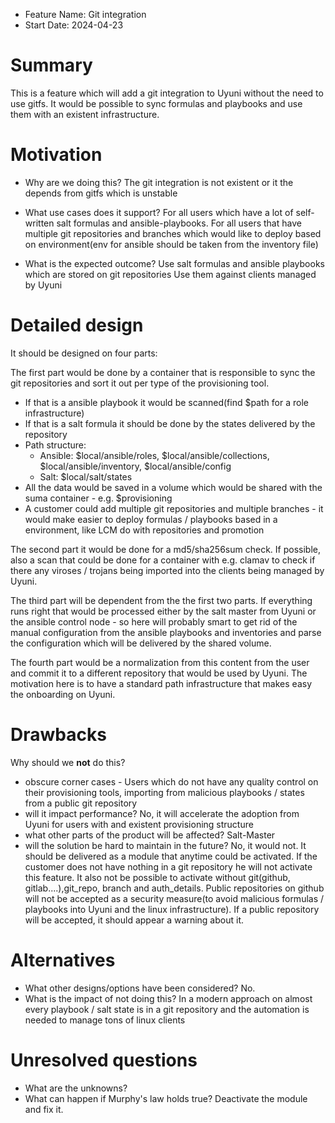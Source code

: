 - Feature Name: Git integration
- Start Date: 2024-04-23

# Summary
[summary]: #summary

This is a feature which will add a git integration to Uyuni without the need to use gitfs. It would be possible to sync formulas and playbooks and use them with an existent infrastructure.

# Motivation
[motivation]: #motivation

- Why are we doing this?
The git integration is not existent or it the depends from gitfs which is unstable

- What use cases does it support?
For all users which have a lot of self-written salt formulas and ansible-playbooks.
For all users that have multiple git repositories and branches which would like to deploy based on environment(env for ansible should be taken from the inventory file)

- What is the expected outcome?
Use salt formulas and ansible playbooks which are stored on git repositories
Use them against clients managed by Uyuni


# Detailed design
[design]: #detailed-design

It should be designed on four parts:

The first part would be done by a container that is responsible to sync the git repositories and sort it out per type of the provisioning tool.
 - If that is a ansible playbook it would be scanned(find $path for a role infrastructure)
 - If that is a salt formula it should be done by the states delivered by the repository
 - Path structure:
   - Ansible: $local/ansible/roles, $local/ansible/collections,  $local/ansible/inventory, $local/ansible/config
   - Salt: $local/salt/states
- All the data would be saved in a volume which would be shared with the suma container - e.g. $provisioning
- A customer could add multiple git repositories and multiple branches - it would make easier to deploy formulas / playbooks based in a environment, like LCM do with repositories and promotion

The second part it would be done for a md5/sha256sum check. If possible, also a scan that could be done for a container with e.g. clamav to check if there any viroses / trojans being imported into the clients being managed by Uyuni.

The third part will be dependent from the the first two parts. If everything runs right that would be processed either by the salt master from Uyuni or the ansible control node - so here will probably smart to get rid of the manual configuration from the ansible playbooks and inventories and parse the configuration which will be delivered by the shared volume.

The fourth part would be a normalization from this content from the user and commit it to a different repository that would be used by Uyuni. The motivation here is to have a standard path infrastructure that makes easy the onboarding on Uyuni.


# Drawbacks
[drawbacks]: #drawbacks

Why should we **not** do this?

  * obscure corner cases - Users which do not have any qualíty control on their provisioning tools, importing from malicious playbooks / states from a public git repository
  * will it impact performance? No, it will accelerate the adoption from Uyuni for users with and existent provisioning structure
  * what other parts of the product will be affected? Salt-Master
  * will the solution be hard to maintain in the future? No, it would not. It should be delivered as a module that anytime could be activated. If the customer does not have nothing in a git repository he will not activate this feature. It also not be possible to activate without git(github, gitlab....),git_repo, branch and auth_details. Public repositories on github will not be accepted as a security measure(to avoid malicious formulas / playbooks into Uyuni and the linux infrastructure).
      If a public repository will be accepted, it should appear a warning about it.

# Alternatives
[alternatives]: #alternatives

- What other designs/options have been considered? No.
- What is the impact of not doing this? In a modern approach on almost every playbook / salt state is in a git repository and the automation is needed to manage tons of linux clients

# Unresolved questions
[unresolved]: #unresolved-questions

- What are the unknowns?
- What can happen if Murphy's law holds true? Deactivate the module and fix it. 
